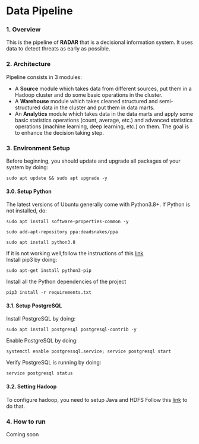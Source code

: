# Data Pipeline
### 1. Overview  
This is the pipeline of **RADAR** that is a decisional information system. It uses data to detect threats as early as possible.

### 2. Architecture 
   Pipeline consists in 3 modules:
   * A **Source** module which takes data from different sources, put them in a Hadoop cluster and do some basic operations in the cluster.
   * A **Warehouse** module which takes cleaned structured and semi-structured data in the cluster and put them in data marts.
   * An **Analytics** module which takes data in the data marts and apply some basic statistics operations (count, average, etc.) and advanced statistics operations (machine learning, deep learning, etc.) on them. The goal is to enhance the decision taking step.

### 3. Environment Setup
   Before beginning,  you should update and upgrade all packages of your system by doing:
   ```
   sudo apt update && sudo apt upgrade -y
   ```
   #### 3.0. Setup Python  
   The latest versions of Ubuntu generally come with Python3.8+.
   If Python is not installed, do:
   ```
   sudo apt install software-properties-common -y
   ```
   ```
   sudo add-apt-repository ppa:deadsnakes/ppa
   ```
   ```
   sudo apt install python3.8
   ```
   If it is not working well,follow the instructions of this [link](https://computingforgeeks.com/how-to-install-python-on-ubuntu-linux-system/)  
   Install pip3 by doing:
   ```
   sudo apt-get install python3-pip
   ```
   Install all the Python dependencies of the project
   ```
   pip3 install -r requirements.txt
   ```

   #### 3.1. Setup PostgreSQL
   Install PostgreSQL by doing:
   ```
   sudo apt install postgresql postgresql-contrib -y
   ```
   Enable PostgreSQL by doing:
   ```
   systemctl enable postgressql.service; service postgresql start
   ```
   Verify PostgreSQL is running by doing:
   ```
   service postgresql status
   ```

   #### 3.2. Setting Hadoop
   To configure hadoop, you need to setup Java and HDFS
   Follow this [link](https://www.digitalocean.com/community/tutorials/how-to-install-hadoop-in-stand-alone-mode-on-ubuntu-20-04) to do that.

### 4. How to run
Coming soon